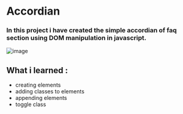 # Accordian

### In this project i have created the simple accordian of faq section using DOM manipulation in javascript. 

![image](../01Accordion/Image/Project_1.png)

## __What i learned :__
- creating elements
- adding classes to elements
- appending elements
- toggle class